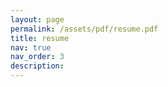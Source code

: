 ```yaml
---
layout: page
permalink: /assets/pdf/resume.pdf
title: resume
nav: true
nav_order: 3
description:
---
```

